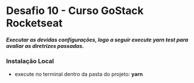 # Desafio 10 - Curso GoStack Rocketseat
##### Executar as devidas configurações, logo a seguir execute **_yarn test_** para avaliar as diretrizes passadas.

### Instalação Local
- execute no terminal dentro da pasta do projeto: **yarn**
